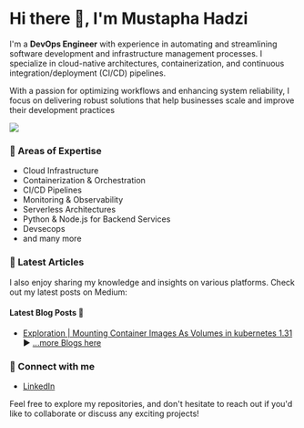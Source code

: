 # Hi there 👋, I'm Mustapha Hadzi

I'm a **DevOps Engineer** with experience in automating and streamlining software development and infrastructure management processes. I specialize in cloud-native architectures, containerization, and continuous integration/deployment (CI/CD) pipelines.

With a passion for optimizing workflows and enhancing system reliability, I focus on delivering robust solutions that help businesses scale and improve their development practices

![](https://komarev.com/ghpvc/?username=topahadzi)

### 🌟 Areas of Expertise
- Cloud Infrastructure 
- Containerization & Orchestration 
- CI/CD Pipelines 
- Monitoring & Observability 
- Serverless Architectures 
- Python & Node.js for Backend Services
- Devsecops
- and many more

### 📖 Latest Articles
I also enjoy sharing my knowledge and insights on various platforms. Check out my latest posts on Medium:
#### Latest Blog Posts 📝
- [Exploration | Mounting Container Images As Volumes in kubernetes 1.31](https://medium.com/@topahadzi/exploration-mounting-container-images-as-volumes-in-kubernetes-1-31-2745de2c0154)
▶ [...more Blogs here](https://medium.com/@topahadzi)


### 🤝 Connect with me
- [LinkedIn](https://www.linkedin.com/in/topahadzi)

Feel free to explore my repositories, and don't hesitate to reach out if you'd like to collaborate or discuss any exciting projects!
